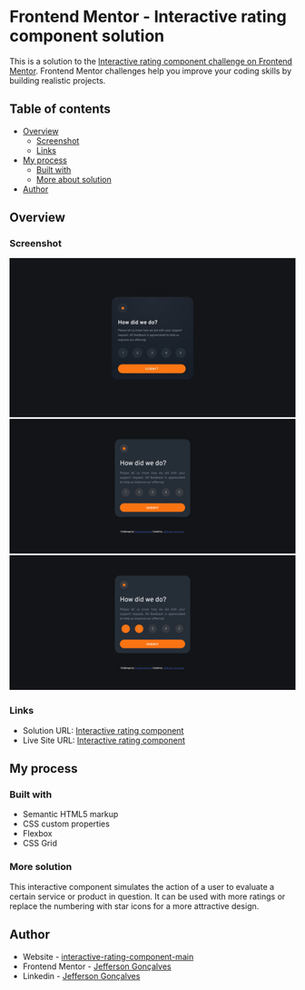# Frontend Mentor - Interactive rating component solution

This is a solution to the [Interactive rating component challenge on Frontend Mentor](https://www.frontendmentor.io/challenges/interactive-rating-component-koxpeBUmI). Frontend Mentor challenges help you improve your coding skills by building realistic projects. 

## Table of contents

- [Overview](#overview)
  - [Screenshot](#screenshot)
  - [Links](#links)
- [My process](#my-process)
  - [Built with](#built-with)
  - [More about solution](#more-solution)
- [Author](#author)

## Overview

### Screenshot

![](./design/desktop-design.jpg)
![](./images/01%20Frontend-Mentor-Interactive-rating-component.png)
![](./images/02%20Frontend-Mentor-Interactive-rating-component.png)

### Links

- Solution URL: [Interactive rating component](https://github.com/jefferson-gbarbosa/interactive-rating-component-main)
- Live Site URL: [Interactive rating component](https://jefferson-gbarbosa.github.io/interactive-rating-component-main/)

## My process

### Built with

- Semantic HTML5 markup
- CSS custom properties
- Flexbox
- CSS Grid

### More solution

This interactive component simulates the action of a user to evaluate a certain service or product in question. It can be used with more ratings or replace the numbering with star icons for a more attractive design.

## Author

- Website - [interactive-rating-component-main](https://jefferson-gbarbosa.github.io/interactive-rating-component-main/)
- Frontend Mentor - [Jefferson Gonçalves](https://www.frontendmentor.io/profile/jefferson-gbarbosa)
- Linkedin - [Jefferson Gonçalves](https://www.linkedin.com/in/jefferson-gbarbosa/)



